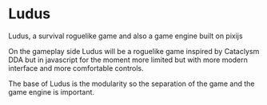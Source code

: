 # Ludus

Ludus, a survival roguelike game and also a game engine built on pixijs

On the gameplay side Ludus will be a roguelike game inspired by Cataclysm DDA but in javascript for the moment more limited but with more modern interface and more comfortable controls.

The base of Ludus is the modularity so the separation of the game and the game engine is important.